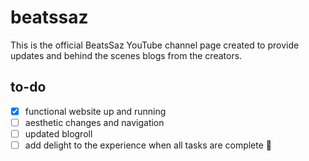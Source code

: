# beatssaz
<p>This is the official BeatsSaz YouTube channel page created to provide updates and behind the scenes blogs from the creators.</p>

## to-do
- [x] functional website up and running
- [ ] aesthetic changes and navigation
- [ ] updated blogroll
- [ ] add delight to the experience when all tasks are complete :tada:
